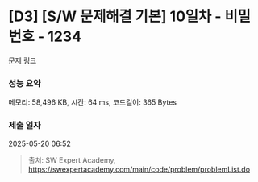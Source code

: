# [D3] [S/W 문제해결 기본] 10일차 - 비밀번호 - 1234 

[문제 링크](https://swexpertacademy.com/main/code/problem/problemDetail.do?contestProbId=AV14_DEKAJcCFAYD) 

### 성능 요약

메모리: 58,496 KB, 시간: 64 ms, 코드길이: 365 Bytes

### 제출 일자

2025-05-20 06:52



> 출처: SW Expert Academy, https://swexpertacademy.com/main/code/problem/problemList.do